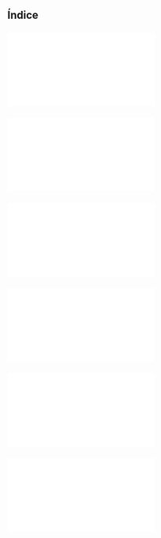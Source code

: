 ## Índice
### ![Teoría Básica](./Teoría%20básica.md)
### ![Ejercicios Explicados](./redes/Ejercicios%20explicados.md)
### ![Ejercicios Extra](./Ejercicios.md)
### ![Soluciones ejercicios extra](./Soluciones%20ejercicios.md)
### ![Teoría extendida (subredes)](./Teoría%20extendida.md)
### ![Como plantear y comprobar ejercicios](./Como%20plantear%20%20comprobar%20ejercicios.md)
